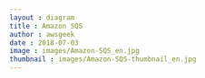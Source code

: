 ```yaml
---
layout : diagram
title : Amazon SQS
author : awsgeek
date : 2018-07-03
image : images/Amazon-SQS_en.jpg
thumbnail : images/Amazon-SQS-thumbnail_en.jpg
---
```

